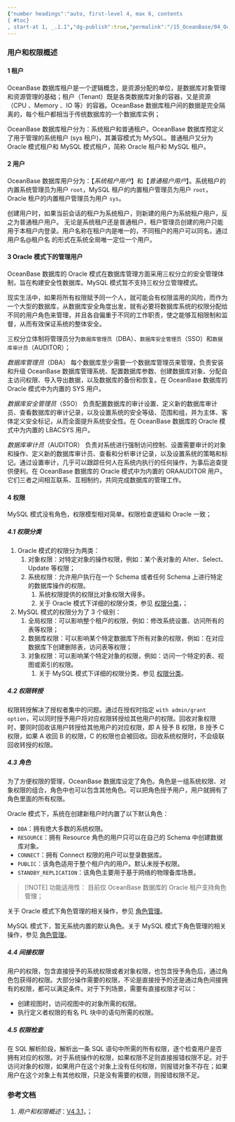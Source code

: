 ```yaml
---
{"number headings":"auto, first-level 4, max 6, contents
{ #toc}
, start-at 1, _.1.1","dg-publish":true,"permalink":"/15_OceanBase/04_OceanBase 安全，高可用，容灾/OceanBase 安全权限/OceanBase 管理用户和权限/用户和权限概述/","dgPassFrontmatter":true}
---
```



### 用户和权限概述
#### 1 租户

OceanBase 数据库租户是一个逻辑概念，是资源分配的单位，是数据库对象管理和资源管理的基础；租户（Tenant）既是各类数据库对象的容器，又是资源（CPU 、Memory 、IO 等）的容器。OceanBase 数据库租户间的数据是完全隔离的，每个租户都相当于传统数据库的一个数据库实例；

OceanBase 数据库租户分为：系统租户和普通租户。OceanBase 数据库预定义了用于管理的系统租户 (sys 租户)，其兼容模式为 MySQL。普通租户又分为 Oracle 模式租户和 MySQL 模式租户，简称 Oracle 租户和 MySQL 租户。

#### 2 用户
OceanBase 数据库用户分为：【*系统租户用户*】和【*普通租户用户*】。系统租户的内置系统管理员为用户 `root`，MySQL 租户的内置租户管理员为用户 `root`，Oracle 租户的内置租户管理员为用户 `sys`。

创建用户时，如果当前会话的租户为系统租户，则新建的用户为系统租户用户，反之为普通租户用户。 无论是系统租户还是普通租户，租户管理员创建的用户只能用于本租户内登录。用户名称在租户内是唯一的，不同租户的用户可以同名，通过 用户名@租户名 的形式在系统全局唯一定位一个用户。

#### 3 Oracle 模式下的管理用户

OceanBase 数据库的 Oracle 模式在数据库管理方面采用三权分立的安全管理体制，旨在构建安全性数据库。MySQL 模式暂不支持三权分立管理模式。

现实生活中，如果将所有权限赋予同一个人，就可能会有权限滥用的风险，而作为一个大型的数据库，从数据库安全角度出发，就有必要将数据库系统的权限分配给不同的用户角色来管理，并且各自偏重于不同的工作职责，使之能够互相限制和监督，从而有效保证系统的整体安全。

三权分立体制将管理员分为`数据库管理员`（DBA）、`数据库安全管理员`（SSO）和`数据库审计员`（AUDITOR）；

*数据库管理员*（DBA）
每个数据库至少需要一个数据库管理员来管理，负责安装和升级 OceanBase 数据库管理系统、配置数据库参数、创建数据库对象、分配自主访问权限、导入导出数据，以及数据库的备份和恢复。在 OceanBase 数据库的 Oracle 模式中为内置的 SYS 用户。
    
*数据库安全管理员*（SSO）
负责配置数据库的审计设置、定义新的数据库审计员、查看数据库的审计记录，以及设置系统的安全等级、范围和组，并为主体、客体定义安全标记，从而全面提升系统安全性。在 OceanBase 数据库的 Oracle 模式中为内置的 LBACSYS 用户。
    
*数据库审计员*（AUDITOR）
负责对系统进行强制访问控制、设置需要审计的对象和操作、定义新的数据库审计员、查看和分析审计记录，以及设置系统的策略和标记。通过设置审计，几乎可以跟踪任何人在系统内执行的任何操作，为事后追查提供便利。在 OceanBase 数据库的 Oracle 模式中为内置的 ORAAUDITOR 用户。它们三者之间相互联系、互相制约，共同完成数据库的管理工作。
    

#### 4 权限
MySQL 模式没有角色，权限模型相对简单。权限检查逻辑和 Oracle 一致；

##### 4.1 权限分类
1. Oracle 模式的权限分为两类：
	1. 对象权限：对特定对象的操作权限，例如：某个表对象的 Alter、Select、Update 等权限；
	2. 系统权限：允许用户执行在一个 Schema 或者任何 Schema 上进行特定的数据库操作的权限。
		1. 系统权限提供的权限比对象权限大得多。
		2. 关于 Oracle 模式下详细的权限分类，参见 [权限分类](https://www.oceanbase.com/docs/common-oceanbase-database-cn-1000000000821398)，；
2. MySQL 模式的权限分为了 3 个级别：
    1. 全局权限：可以影响整个租户的权限，例如：修改系统设置、访问所有的表等权限；
    2. 数据库权限：可以影响某个特定数据库下所有对象的权限，例如：在对应数据库下创建删除表，访问表等权限；
    3. 对象权限：可以影响某个特定对象的权限，例如：访问一个特定的表、视图或索引的权限。
	    1. 关于 MySQL 模式下详细的权限分类，参见 [权限分类](https://www.oceanbase.com/docs/common-oceanbase-database-cn-1000000000821411)。


##### 4.2 权限转授
权限转授解决了授权者集中的问题。通过在授权时指定 `with admin/grant option`，可以同时授予用户将对应权限转授给其他用户的权限。回收对象权限时，要同时回收该用户转授给其他用户的对应权限，即 A 授予 B 权限，B 授予 C 权限，如果 A 收回 B 的权限，C 的权限也会被回收。回收系统权限时，不会级联回收转授的权限。

##### 4.3 角色
为了方便权限的管理，OceanBase 数据库设定了角色。角色是一组系统权限、对象权限的组合，角色中也可以包含其他角色。可以把角色授予用户，用户就拥有了角色里面的所有权限。

Oracle 模式下，系统在创建新租户时内置了以下默认角色：
- `DBA`：拥有绝大多数的系统权限。
- `RESOURCE`：拥有 Resource 角色的用户只可以在自己的 Schema 中创建数据库对象。
- `CONNECT`：拥有 Connect 权限的用户可以登录数据库。
- `PUBLIC`：该角色适用于整个租户内的用户。默认未授予权限。
- `STANDBY_REPLICATION`：该角色主要用于基于网络的物理备库场景。

> [!NOTE] 功能适用性：
> 目前仅 OceanBase 数据库的 Oracle 租户支持角色管理；

关于 Oracle 模式下角色管理的相关操作，参见 [角色管理](https://www.oceanbase.com/docs/common-oceanbase-database-cn-1000000000822094)。

MySQL 模式下，暂无系统内置的默认角色。关于 MySQL 模式下角色管理的相关操作，参见 [角色管理](https://www.oceanbase.com/docs/common-oceanbase-database-cn-1000000000822109)。

##### 4.4 间接权限
用户的权限，包含直接授予的系统权限或者对象权限，也包含授予角色后，通过角色包获得的权限。大部分操作需要的权限，不论是直接授予的还是通过角色间接拥有的权限，都可以满足条件。对于下列场景，需要有直接权限才可以：

- 创建视图时，访问视图中的对象所需的权限。
- 执行定义者权限的有名 PL 块中的语句所需的权限。


##### 4.5 权限检查
在 SQL 解析阶段，解析出一条 SQL 语句中所需的所有权限，逐个检查用户是否拥有对应的权限。对于系统操作的权限，如果权限不足则直接报错权限不足。对于访问对象的权限，如果用户在这个对象上没有任何权限，则报错对象不存在；如果用户在这个对象上有其他权限，只是没有需要的权限，则报错权限不足。


### 参考文档
1. *用户和权限概述*：[V4.3.1](https://www.oceanbase.com/docs/common-oceanbase-database-cn-1000000000819101)，；


